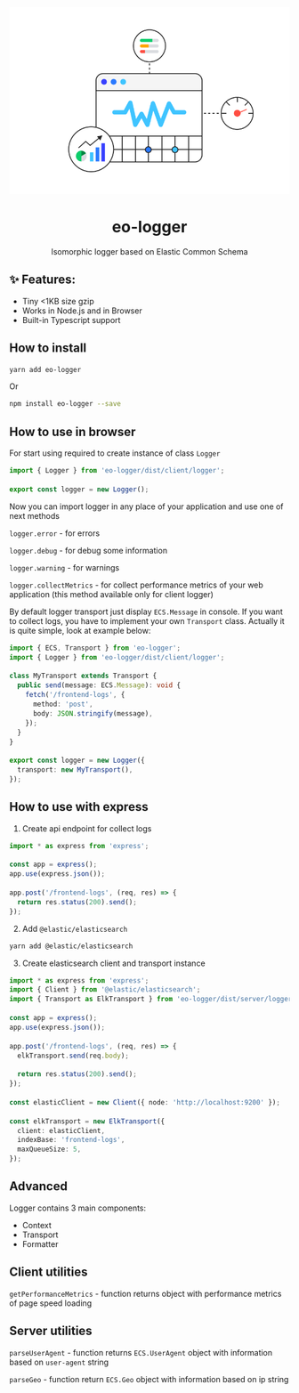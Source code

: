 <p align="center">
  <img src="images/logo.svg" />
</p>

<h1 align="center">
  eo-logger
</h1>

<p align="center">
  Isomorphic logger based on Elastic Common Schema
</p>

## ✨ Features:
- Tiny <1KB size gzip
- Works in Node.js and in Browser
- Built-in Typescript support

## How to install

```bash
yarn add eo-logger
```

Or

```bash
npm install eo-logger --save
```

## How to use in browser

For start using required to create instance of class `Logger`

```ts
import { Logger } from 'eo-logger/dist/client/logger';

export const logger = new Logger();
```

Now you can import logger in any place of your application and use one of next methods

`logger.error` - for errors

`logger.debug` - for debug some information

`logger.warning` - for warnings

`logger.collectMetrics` - for collect performance metrics of your web application (this method available only for client logger)

By default logger transport just display `ECS.Message` in console.
If you want to collect logs, you have to implement your own `Transport` class.
Actually it is quite simple, look at example below:

```ts
import { ECS, Transport } from 'eo-logger';
import { Logger } from 'eo-logger/dist/client/logger';

class MyTransport extends Transport {
  public send(message: ECS.Message): void {
    fetch('/frontend-logs', {
      method: 'post',
      body: JSON.stringify(message),
    });
  }
}

export const logger = new Logger({
  transport: new MyTransport(),
});
```

## How to use with express

1. Create api endpoint for collect logs

```ts
import * as express from 'express';

const app = express();
app.use(express.json());

app.post('/frontend-logs', (req, res) => {
  return res.status(200).send();
});
```

2. Add `@elastic/elasticsearch`

```bash
yarn add @elastic/elasticsearch
```

3. Create elasticsearch client and transport instance

```ts
import * as express from 'express';
import { Client } from '@elastic/elasticsearch';
import { Transport as ElkTransport } from 'eo-logger/dist/server/logger';

const app = express();
app.use(express.json());

app.post('/frontend-logs', (req, res) => {
  elkTransport.send(req.body);

  return res.status(200).send();
});

const elasticClient = new Client({ node: 'http://localhost:9200' });

const elkTransport = new ElkTransport({
  client: elasticClient,
  indexBase: 'frontend-logs',
  maxQueueSize: 5,
});
```

## Advanced

Logger contains 3 main components:
* Context
* Transport
* Formatter

## Client utilities

`getPerformanceMetrics` - function returns object with performance metrics of page speed loading

## Server utilities

`parseUserAgent` - function returns `ECS.UserAgent` object with information based on `user-agent` string

`parseGeo` - function return `ECS.Geo` object with information based on ip string

